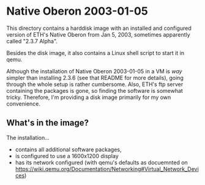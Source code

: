 Native Oberon 2003-01-05
========================

This directory contains a harddisk image with an installed and configured
version of ETH's Native Oberon from Jan 5, 2003, sometimes apparently
called "2.3.7 Alpha".

Besides the disk image, it also contains a Linux shell script to start
it in qemu.

Although the installation of Native Oberon 2003-01-05 in a VM is *way*
simpler than installing 2.3.6 (see that README for more details), 
going through the whole setup is rather cumbersome. Also, ETH's
ftp server containing the packages is gone, so finding the software
is somewhat tricky. Therefore, I'm providing a disk image primarily
for my own convenience. 

What's in the image?
--------------------
The installation...
- contains all additional software packages,
- is configured to use a 1600x1200 display
- has its network configured (with qemu's defaults as docuemnted on
  https://wiki.qemu.org/Documentation/Networking#Virtual_Network_Devices)

